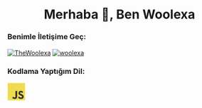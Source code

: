 <h1 align="center">Merhaba 👋, Ben Woolexa</h1>

<h3 align="left">Benimle İletişime Geç:</h3>
<p align="left">
<a href="https://www.youtube.com/c/TheWoolexa" target="blank"><img align="center" src="https://raw.githubusercontent.com/rahuldkjain/github-profile-readme-generator/master/src/images/icons/Social/youtube.svg" alt="TheWoolexa" height="30" width="40" /></a>
<a href="(https://discord.gg/yzcNhgrbWX)" target="blank"><img align="center" src="https://raw.githubusercontent.com/rahuldkjain/github-profile-readme-generator/master/src/images/icons/Social/discord.svg" alt="woolexa" height="30" width="40" /></a>
</p>

<h3 align="left">Kodlama Yaptığım Dil:</h3>
<p align="left"> <a href="https://developer.mozilla.org/en-US/docs/Web/JavaScript" target="_blank" rel="noreferrer"> <img src="https://raw.githubusercontent.com/devicons/devicon/master/icons/javascript/javascript-original.svg" alt="javascript" width="40" height="40"/> </a> </p>
